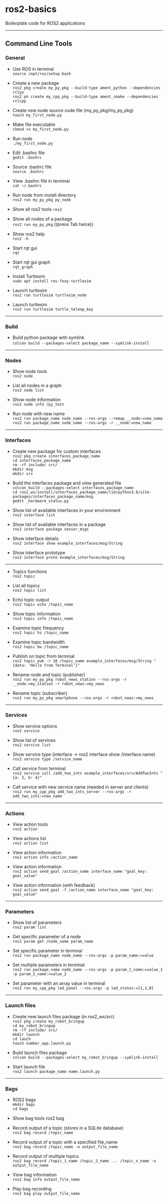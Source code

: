 # ros2-basics
Boilerplate code for ROS2 applications

---

## Command Line Tools

### General

- Use ROS in terminal  
`source /opt/ros/setup.bash`

- Create a new package  
`ros2 pkg create my_py_pkg --build-type ament_python --dependencies rclpy`  
`ros2 pk create my_cpp_pkg --build-type ament_cmake --dependencies rclcpp`

- Create new node source code file (my_py_pkg/my_py_pkg)  
`touch my_first_node.py`

- Make file executable  
`chmod +x my_first_node.py`

- Run node  
`./my_first_node.py`

- Edit .bashrc file  
`gedit .bashrc`

- Source .bashrc file  
`source .bashrc`

- View .bashrc file in terminal  
`cat ~/.bashrc`

- Run node from install directory  
`ros2 run my_py_pkg py_node`

- Show all ros2 tools 
`ros2`

- Show all nodes of a package  
`ros2 run my_py_pkg` ((press Tab twice))

- Show ros2 help   
`ros2 -h`

- Start rqt gui  
`rqt`

- Start rqt gui graph  
`rqt_graph`

- Install Turtlesim  
`sudo apt install ros-foxy-turtlesim`

- Launch turtlesim  
`ros2 run turtlesim turtlesim_node`

- Launch turtlesim  
`ros2 run turtlesim turtle_teleop_key`

---

### Build

- Build python package with symlink  
`colcon build --packages-select package_name --symlink-install`

---

### Nodes

- Show node tools  
`ros2 node`

- List all nodes in a graph  
`ros2 node list`

- Show node information  
`ros2 node info /py_test`

- Run node with new name  
`ros2 run package_name node_name --ros-args --remap __node:=new_name`  
`ros2 run package_name node_name --ros-args -r __node:=new_name`

---

### Interfaces

- Create new package for custom interfaces  
`ros2 pkg create interfaces_package_name`  
`cd interfaces_package_name`  
`rm -rf include/ src/`  
`mkdir msg`  
`mkdir srv`  
- Build the interfaces package and view generated file  
`colcon build --packages-select interfaces_package_name`  
`cd ros2_ws/install/interfaces_package_name/lib/python3.8/site-packages/interfaces_package_name/msg`  
`gedit _hardware_status.py`

- Show list of available interfaces in your environment  
`ros2 interface list`

- Show list of available interfaces in a package  
`ros2 interface package sensor_msgs`

- Show interface details  
`ros2 interface show example_interfaces/msg/String`

- Show interface prototype  
`ros2 interface proto example_interfaces/msg/String`

---

- Topics functions    
`ros2 topic`

- List all topics  
`ros2 topic list`

- Echo topic output  
`ros2 topic echo /topic_name`

- Show topic information  
`ros2 topic info /topic_name` 

- Examine topic frequency  
`ros2 topic hz /topic_name`

- Examine topic bandwidth  
`ros2 topic bw /topic_name`

- Publish on topic from terminal  
`ros2 topic pub -r 10 /topic_name example_interfaces/msg/String "{data: 'Hello from Terminal'}"`

- Rename node and topic (publisher)  
`ros2 run my_py_pkg robot_news_station --ros-args -r __node:=my_station -r robot_news:=my_news`

- Rename topic (subscriber)  
`ros2 run my_py_pkg smartphone --ros-args -r robot_news:=my_news`

---

### Services

- Show service options  
`ros2 service`

- Show list of services  
`ros2 service list`

- Show service type (interface -> ros2 interface show /interface.name)  
`ros2 service type /service_name`

- Call service from terminal  
`ros2 service call /add_two_ints example_interfaces/srv/AddTwoInts "{a: 3, b: 4}"`

- Call service with new service name (needed in server and clients)  
`ros2 run my_cpp_pkg add_two_ints_server --ros-args -r add_two_ints:=new_name`

---

### Actions

- View action tools  
`ros2 action`

- View actions list  
`ros2 action list`

- View action information  
`ros2 action info /action_name`

- View action information  
`ros2 action send_goal /action_name interface_name "goal_key: goal_value"`

- View action information (with feedback)  
`ros2 action send_goal -f /action_name interface_name "goal_key: goal_value"`

---

### Parameters

- Show list of parameters  
`ros2 param list`

- Get specific parameter of a node  
`ros2 param get /node_name param_name`

- Set specific parameter in terminal  
`ros2 run package_name node_name --ros-args -p param_name:=value`

- Set multiple parameters in terminal  
`ros2 run package_name node_name --ros-args -p param_1_name:=value_1 -p param_2_name:=value_2`

- Set parameter with an array value in terminal  
`ros2 run my_cpp_pkg led_panel --ros-args -p led_states:=[1,1,0]`

---

### Launch files

- Create new launch files package (in ros2_ws/src)  
`ros2 pkg create my_robot_bringup`  
`cd my_robot_bringup`  
`rm -rf include/ src/`  
`mkdir launch`  
`cd lauch`  
`touch number_app.launch.py`  

- Build launch files package  
`colcon build --packages-select my_robot_bringup --symlink-install`

- Start launch file  
`ros2 launch package_name name.launch.py`

--- 

### Bags

- ROS2 bags  
`mkdir bags`  
`cd bags`

- Show bag tools
ros2 bag

- Record output of a topic (stores in a SQLite database)  
`ros2 bag record /topic_name`

- Record output of a topic with a specified file_name  
`ros2 bag record /topic_name -o output_file_name`

- Record output of multiple topics  
`ros2 bag record /topic_1_name /topic_2_name ... /topic_x_name -o output_file_name`

- View bag information  
`ros2 bag info output_file_name`

- Play bag recording  
`ros2 bag play output_file_name`
